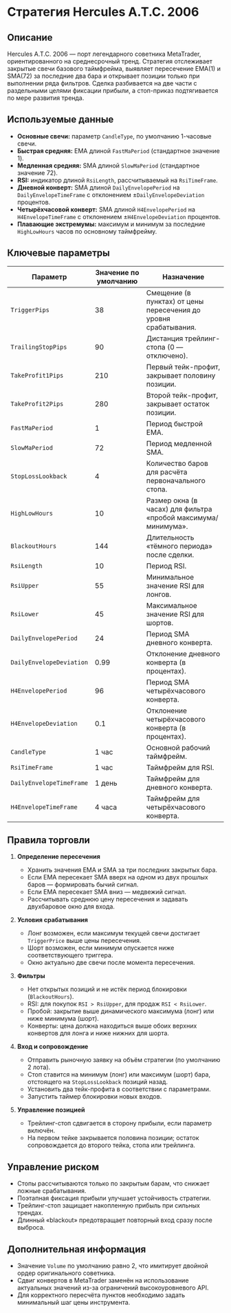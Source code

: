 # Стратегия Hercules A.T.C. 2006

## Описание

Hercules A.T.C. 2006 — порт легендарного советника MetaTrader, ориентированного на
среднесрочный тренд. Стратегия отслеживает закрытые свечи базового таймфрейма,
выявляет пересечение EMA(1) и SMA(72) за последние два бара и открывает позиции
только при выполнении ряда фильтров. Сделка разбивается на две части с раздельными
целями фиксации прибыли, а стоп-приказ подтягивается по мере развития тренда.

## Используемые данные

- **Основные свечи:** параметр `CandleType`, по умолчанию 1-часовые свечи.
- **Быстрая средняя:** EMA длиной `FastMaPeriod` (стандартное значение 1).
- **Медленная средняя:** SMA длиной `SlowMaPeriod` (стандартное значение 72).
- **RSI:** индикатор длиной `RsiLength`, рассчитываемый на `RsiTimeFrame`.
- **Дневной конверт:** SMA длиной `DailyEnvelopePeriod` на `DailyEnvelopeTimeFrame`
  с отклонением ±`DailyEnvelopeDeviation` процентов.
- **Четырёхчасовой конверт:** SMA длиной `H4EnvelopePeriod` на `H4EnvelopeTimeFrame`
  с отклонением ±`H4EnvelopeDeviation` процентов.
- **Плавающие экстремумы:** максимум и минимум за последние `HighLowHours` часов по основному таймфрейму.

## Ключевые параметры

| Параметр | Значение по умолчанию | Назначение |
| --- | --- | --- |
| `TriggerPips` | 38 | Смещение (в пунктах) от цены пересечения до уровня срабатывания. |
| `TrailingStopPips` | 90 | Дистанция трейлинг-стопа (0 — отключено). |
| `TakeProfit1Pips` | 210 | Первый тейк-профит, закрывает половину позиции. |
| `TakeProfit2Pips` | 280 | Второй тейк-профит, закрывает остаток позиции. |
| `FastMaPeriod` | 1 | Период быстрой EMA. |
| `SlowMaPeriod` | 72 | Период медленной SMA. |
| `StopLossLookback` | 4 | Количество баров для расчёта первоначального стопа. |
| `HighLowHours` | 10 | Размер окна (в часах) для фильтра «пробой максимума/минимума». |
| `BlackoutHours` | 144 | Длительность «тёмного периода» после сделки. |
| `RsiLength` | 10 | Период RSI. |
| `RsiUpper` | 55 | Минимальное значение RSI для лонгов. |
| `RsiLower` | 45 | Максимальное значение RSI для шортов. |
| `DailyEnvelopePeriod` | 24 | Период SMA дневного конверта. |
| `DailyEnvelopeDeviation` | 0.99 | Отклонение дневного конверта (в процентах). |
| `H4EnvelopePeriod` | 96 | Период SMA четырёхчасового конверта. |
| `H4EnvelopeDeviation` | 0.1 | Отклонение четырёхчасового конверта (в процентах). |
| `CandleType` | 1 час | Основной рабочий таймфрейм. |
| `RsiTimeFrame` | 1 час | Таймфрейм для RSI. |
| `DailyEnvelopeTimeFrame` | 1 день | Таймфрейм для дневного конверта. |
| `H4EnvelopeTimeFrame` | 4 часа | Таймфрейм для четырёхчасового конверта. |

## Правила торговли

1. **Определение пересечения**
   - Хранить значения EMA и SMA за три последних закрытых бара.
   - Если EMA пересекает SMA вверх на одном из двух прошлых баров — формировать бычий сигнал.
   - Если EMA пересекает SMA вниз — медвежий сигнал.
   - Рассчитывать среднюю цену пересечения и задавать двухбаровое окно для входа.

2. **Условия срабатывания**
   - Лонг возможен, если максимум текущей свечи достигает `TriggerPrice` выше цены пересечения.
   - Шорт возможен, если минимум опускается ниже соответствующего триггера.
   - Окно актуально две свечи после момента пересечения.

3. **Фильтры**
   - Нет открытых позиций и не истёк период блокировки (`BlackoutHours`).
   - RSI: для покупок `RSI > RsiUpper`, для продаж `RSI < RsiLower`.
   - Пробой: закрытие выше динамического максимума (лонг) или ниже минимума (шорт).
   - Конверты: цена должна находиться выше обоих верхних конвертов для лонга и ниже нижних для шорта.

4. **Вход и сопровождение**
   - Отправить рыночную заявку на объём стратегии (по умолчанию 2 лота).
   - Стоп ставится на минимум (лонг) или максимум (шорт) бара, отстоящего на `StopLossLookback` позиций назад.
   - Установить два тейк-профита в соответствии с параметрами.
   - Запустить таймер блокировки новых входов.

5. **Управление позицией**
   - Трейлинг-стоп сдвигается в сторону прибыли, если параметр включён.
   - На первом тейке закрывается половина позиции; остаток сопровождается до второго тейка, стопа или трейлинга.

## Управление риском

- Стопы рассчитываются только по закрытым барам, что снижает ложные срабатывания.
- Поэтапная фиксация прибыли улучшает устойчивость стратегии.
- Трейлинг-стоп защищает накопленную прибыль при сильных трендах.
- Длинный «blackout» предотвращает повторный вход сразу после выброса.

## Дополнительная информация

- Значение `Volume` по умолчанию равно 2, что имитирует двойной ордер оригинального советника.
- Сдвиг конвертов в MetaTrader заменён на использование актуальных значений из-за ограничений высокоуровневого API.
- Для корректного пересчёта пунктов необходимо задать минимальный шаг цены инструмента.
